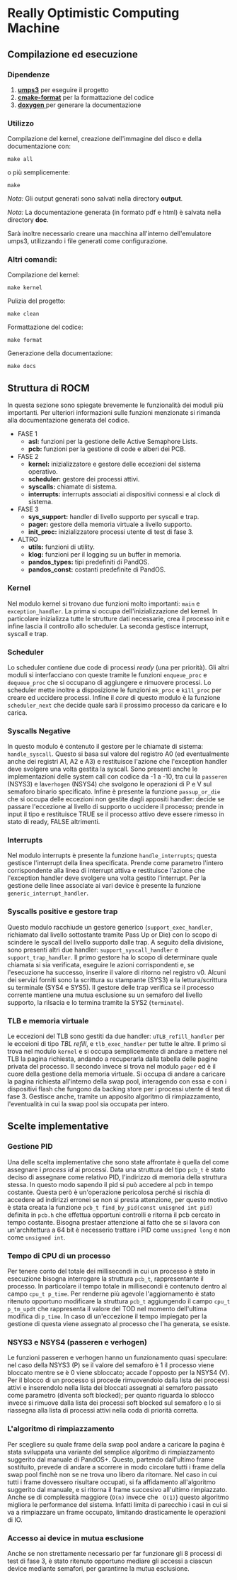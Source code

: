 # Really Optimistic Computing Machine

## Compilazione ed esecuzione

### Dipendenze
1. [__umps3__](https://github.com/virtualsquare/umps3) per eseguire il progetto
2. [__cmake-format__](https://cmake-format.readthedocs.io/en/latest/) per la formattazione del codice
3. [__doxygen__ ](https://www.doxygen.nl) per generare la documentazione

### Utilizzo

Compilazione del kernel, creazione dell'immagine del disco e della documentazione con:
```
make all
```
o più semplicemente:
```
make
```
_Nota:_ Gli output generati sono salvati nella directory __output__.

_Nota:_ La documentazione generata (in formato pdf e html) è salvata nella directory __doc__.

Sarà inoltre necessario creare una macchina all'interno dell'emulatore umps3, utilizzando i file generati come configurazione.

### Altri comandi:

Compilazione del kernel:
```
make kernel
```

Pulizia del progetto:
```
make clean
```

Formattazione del codice:
```
make format
```

Generazione della documentazione:
```
make docs 
```

## Struttura di ROCM
In questa sezione sono spiegate brevemente le funzionalità dei moduli più
importanti. Per ulteriori informazioni sulle funzioni menzionate si rimanda alla 
documentazione generata del codice.

* FASE 1
     * __asl:__ funzioni per la gestione delle Active Semaphore Lists.
     * __pcb:__ funzioni per la gestione di code e alberi dei PCB.
* FASE 2
     * __kernel:__ inizializzatore e gestore delle eccezioni del sistema operativo.
     * __scheduler:__ gestore dei processi attivi.
     * __syscalls:__ chiamate di sistema.
     * __interrupts:__ interrupts associati ai dispositivi connessi e al clock di sistema.
* FASE 3
     * __sys_support:__ handler di livello supporto per syscall e trap.
     * __pager:__ gestore della memoria virtuale a livello supporto.
     * __init_proc:__ inizializzatore processi utente di test di fase 3.
* ALTRO
     * __utils:__ funzioni di utility.
     * __klog:__ funzioni per il logging su un buffer in memoria.
     * __pandos_types:__ tipi predefiniti di PandOS.
     * __pandos_const:__ costanti predefinite di PandOS. 

### Kernel
Nel modulo kernel si trovano due funzioni molto importanti: ```main``` e
```exception_handler```. La prima si occupa dell'inizializzazione del kernel. 
In particolare inizializza tutte le strutture dati necessarie, crea il processo 
init e infine lascia il controllo allo scheduler. La seconda gestisce interrupt, 
syscall e trap.

### Scheduler
Lo scheduler contiene due code di processi _ready_ (una per priorità). Gli altri 
moduli si interfacciano con queste tramite le funzioni ```enqueue_proc``` e
```dequeue_proc``` che si occupano di aggiungere e rimuovere processi. Lo scheduler 
mette inoltre a disposizione le funzioni ```mk_proc``` e ```kill_proc``` per 
creare ed uccidere processi. Infine il _core_ di questo modulo è la funzione 
```scheduler_next``` che decide quale sarà il prossimo processo da caricare e 
lo carica. 

### Syscalls Negative
In questo modulo è contenuto il gestore per le chiamate di sistema: 
```handle_syscall```. Questo si basa sul valore del registro A0 (ed eventualmente 
anche dei registri A1, A2 e A3) e restituisce l'azione che l'exception handler 
deve svolgere una volta gestita la syscall. 
Sono presenti anche le implementazioni delle system call con codice da -1 a -10,
tra cui la ```passeren``` (NSYS3) e la```verhogen```  (NSYS4) che svolgono le 
operazioni di P  e V sul semaforo binario specificato. Infine è presente la 
funzione ```passup_or_die``` che si occupa delle eccezioni non gestite dagli 
appositi handler: decide se passare l'eccezione al livello di supporto o uccidere 
il processo; prende in input il tipo e restituisce TRUE se il processo attivo 
deve essere rimesso in stato di ready, FALSE altrimenti.

### Interrupts
Nel modulo interrupts è presente la funzione ```handle_interrupts```; questa
gestisce l'interrupt della linea specificata. Prende come parametro l'intero 
corrispondente alla linea di interrupt attiva e restituisce l'azione che
l'exception handler deve svolgere una volta gestito l'interrupt. Per la gestione 
delle linee associate ai vari device è presente la funzione 
```generic_interrupt_handler```.

### Syscalls positive e gestore trap
Questo modulo racchiude un gestore generico (```support_exec_handler```, 
richiamato dal livello sottostante tramite Pass Up or Die) con lo scopo
di scindere le syscall del livello supporto dalle trap. 
A seguito della divisione, sono presenti altri due handler: 
```support_syscall_handler``` e ```support_trap_handler```.
Il primo gestore ha lo scopo di determinare quale chiamata si sia verificata, 
eseguire le azioni corrispondenti
e, se l'esecuzione ha successo, inserire il valore di ritorno nel registro v0.
Alcuni dei servizi forniti sono la scrittura su stampante (SYS3) e la 
lettura/scrittura su terminale (SYS4 e SYS5).
Il gestore delle trap verifica se il processo corrente mantiene una mutua 
esclusione su un semaforo del livello supporto, la rilsacia e lo termina
tramite la SYS2 (```terminate```).

### TLB e memoria virtuale
Le eccezioni del TLB sono gestiti da due handler: ```uTLB_refill_handler``` 
per le ecceioni di tipo _TBL refill_, e ```tlb_exec_handler``` per tutte le 
altre. Il primo si trova nel modulo ```kernel``` e si occupa semplicemente
di andare a mettere nel TLB la pagina richiesta, andando a recuperarla dalla
tabella delle pagine privata del processo. Il secondo invece si trova nel 
modulo ```pager``` ed è il cuore della gestione della memoria virtuale.
Si occupa di andare a caricare la pagina richiesta all'interno della swap pool,
interagendo con essa e con i dispositivi flash che fungono da backing store
per i processi utente di test di fase 3. Gestisce anche, tramite un apposito 
algoritmo di rimpiazzamento, l'eventualità in cui la swap pool sia occupata
per intero.

## Scelte implementative

### Gestione PID
Una delle scelta implementative che sono state affrontate è quella del come 
assegnare i _process id_ ai processi. Data una struttura del tipo ```pcb_t```
è stato deciso di assegnare come relativo PID, l'indirizzo di memoria della 
struttura stessa. In questo modo sapendo il pid si può accedere al pcb in tempo 
costante. Questa però è un'operazione pericolosa perché si rischia di accedere 
ad indirizzi erronei se non si presta attenzione, per questo motivo è stata creata 
la funzione ```pcb_t find_by_pid(const unisgned int pid) ``` definita in ```pcb.h``` 
che effettua opportuni controlli e ritorna il pcb cercato in tempo costante.
Bisogna prestaer attenzione al fatto che se si lavora con un'architettura a 64 bit 
è necesserio trattare i PID come ```unsigned long``` e non come ```unsigned int```.

### Tempo di CPU di un processo
Per tenere conto del totale dei millisecondi in cui un processo è stato in 
esecuzione bisogna interrogare la struttura ```pcb_t```, rappresentante il 
processo. In particolare il tempo totale in millisecondi è contenuto dentro al 
campo ```cpu_t p_time```. Per renderne più agevole l'aggiornamento è stato 
ritenuto opportuno modificare la struttura ```pcb_t``` aggiungendo il campo 
```cpu_t p_tm_updt``` che rappresenta il valore del TOD nel momento dell'ultima
modifica di ```p_time```. In caso di un'eccezione il tempo impiegato per la 
gestione di questa viene assegnato al processo che l'ha generata, se esiste.

### NSYS3 e NSYS4 (passeren e verhogen)
Le funzioni passeren e verhogen hanno un funzionamento quasi speculare: nel caso 
della NSYS3 (P) se il valore del semaforo è 1 il processo viene bloccato mentre 
se è 0 viene sbloccato; accade l'opposto per la NSYS4 (V). Per il blocco di un
processo si procede rimuovendolo dalla lista dei processi attivi e inserendolo 
nella lista dei bloccati assegnati al semaforo passato come parametro (diventa 
soft blocked); per quanto riguarda lo sblocco invece si rimuove dalla lista dei 
processi soft blocked sul semaforo e lo si riassegna alla lista di processi attivi 
nella coda di priorità corretta. 

### L'algoritmo di rimpiazzamento
Per scegliere su quale frame della swap pool andare a caricare la pagina è stata 
sviluppata una variante del semplice algoritmo di rimpiazzamento suggerito
dal manuale di PandOS+. Questo, partendo dall'ultimo frame sostituito, prevede 
di andare a scorrere in modo circolare tutti i frame della swap pool finchè non
se ne trova uno libero da ritornare. Nel caso in cui tutti i frame dovessero
risultare occupati, si fa affidamento all'algoritmo suggerito dal manuale, e si
ritorna il frame succesivo all'ultimo rimpiazzato. Anche se di complessità maggiore
(```O(n)``` invece che ``` O(1)```) questo algoritmo migliora le performance del 
sistema. Infatti limita di parecchio i casi in cui si va a rimpiazzare un frame 
occupato, limitando drasticamente le operazioni di IO.

### Accesso ai device in mutua esclusione 
Anche se non strettamente necessario per far funzionare gli 8 processi di test di
fase 3, è stato ritenuto opportuno mediare gli accessi a ciascun device mediante
semafori, per garantirne la mutua esclusione.

